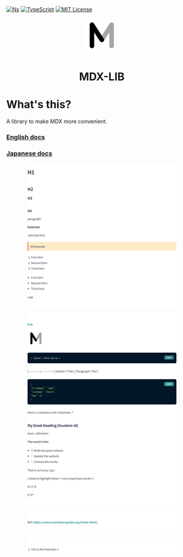 [![Nx](https://img.shields.io/badge/Monorepo-Nx-%23143157)](https://nx.dev)
[![TypeScript](https://img.shields.io/badge/Code-TypeScript-%233178c6)](https://www.typescriptlang.org)
[![MIT License](https://img.shields.io/badge/License-MIT-brightgreen)](LICENSE)

<p align="center"><img src="./docs/images/logo.png" alt="mdx-lib"></p>
<h1 align="center">MDX-LIB</h1>

# What's this?
A library to make MDX more convenient.

### [English docs](https://github.com/mdx-lib/mdx-lib/tree/master/docs/en)

### [Japanese docs](https://github.com/mdx-lib/mdx-lib/tree/master/docs/ja)

<p align="center"><img src="./docs/images/sample.png" alt="mdx-lib"></p>
